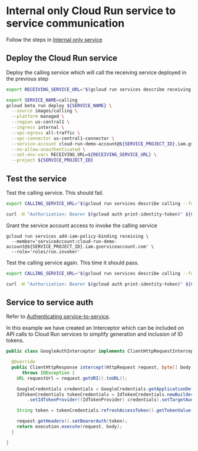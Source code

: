 # Internal only Cloud Run service to service communication
Follow the steps in [Internal only service](internal-only-service.md)

## Deploy the Cloud Run service

Deploy the calling service which will call the receiving service deployed in the previous step
```bash
export RECEIVING_SERVICE_URL="$(gcloud run services describe receiving --format='value(status.url)' --platform=managed --region us-central1 --project ${SERVICE_PROJECT_ID})"

export SERVICE_NAME=calling
gcloud beta run deploy ${SERVICE_NAME} \
  --source images/calling \
  --platform managed \
  --region us-central1 \
  --ingress internal \
  --vpc-egress all-traffic \
  --vpc-connector us-central1-connector \
  --service-account cloud-run-demo-account@${SERVICE_PROJECT_ID}.iam.gserviceaccount.com \
  --no-allow-unauthenticated \
  --set-env-vars RECEIVING_URL=${RECEIVING_SERVICE_URL} \
  --project ${SERVICE_PROJECT_ID}
```

## Test the service
Test the calling service. This should fail.
```bash
export CALLING_SERVICE_URL="$(gcloud run services describe calling --format='value(status.url)' --platform=managed --region us-central1 --project ${SERVICE_PROJECT_ID})"

curl -H "Authorization: Bearer $(gcloud auth print-identity-token)" ${CALLING_SERVICE_URL}
```

Grant the service account access to invoke the calling service
```
gcloud run services add-iam-policy-binding receiving \
  --member='serviceAccount:cloud-run-demo-account@${SERVICE_PROJECT_ID}.iam.gserviceaccount.com' \
  --role='roles/run.invoker'
```

Test the calling service again. This time it should pass.
```bash
export CALLING_SERVICE_URL="$(gcloud run services describe calling --format='value(status.url)' --platform=managed --region us-central1 --project ${SERVICE_PROJECT_ID})"

curl -H "Authorization: Bearer $(gcloud auth print-identity-token)" ${CALLING_SERVICE_URL}
```

## Service to service auth
Refer to [Authenticating service-to-service](https://cloud.google.com/run/docs/authenticating/service-to-service). 

In this example we have created an Interceptor which can be included on API calls to Cloud Run services to simplify generation and inclusion of ID tokens.
```java
public class GoogleAuthInterceptor implements ClientHttpRequestInterceptor {

  @Override
  public ClientHttpResponse intercept(HttpRequest request, byte[] body, ClientHttpRequestExecution execution)
      throws IOException {
    URL requestUrl = request.getURI().toURL();

    GoogleCredentials credentials = GoogleCredentials.getApplicationDefault();
    IdTokenCredentials tokenCredentials = IdTokenCredentials.newBuilder()
        .setIdTokenProvider((IdTokenProvider) credentials).setTargetAudience(requestUrl.getProtocol() + "://" + requestUrl.getHost()).build();

    String token = tokenCredentials.refreshAccessToken().getTokenValue();

    request.getHeaders().setBearerAuth(token);
    return execution.execute(request, body);
  }

}
```
